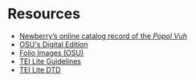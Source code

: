 # Resources 

- [Newberry’s online catalog record of the _Popol Vuh_](https://i-share.carli.illinois.edu/nby/cgi-bin/Pwebrecon.cgi?DB=local&v1=1&BBRecID=137083)
- [OSU's Digital Edition](https://library.osu.edu/projects/popolwuj/)
- [Folio Images (OSU)](https://library.osu.edu/projects/popolwuj/folios_eng/contents_eng.php)
- [TEI Lite Guidelines]()
- [TEI Lite DTD](http://www.tei-c.org/release/xml/tei/custom/schema/dtd/tei_lite.dtd)